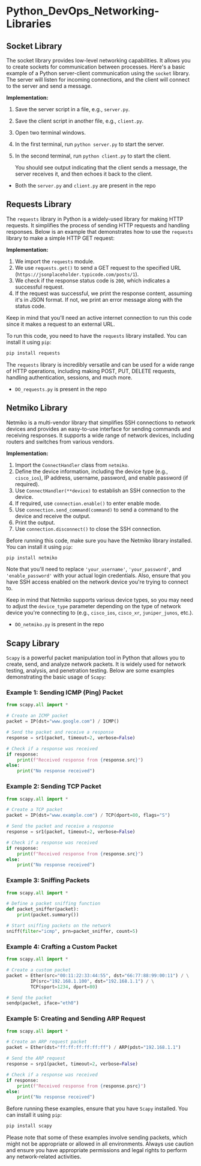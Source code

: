 # Python_DevOps_Networking-Libraries

## Socket Library

The socket library provides low-level networking capabilities. It allows you to create sockets for communication between processes. Here's a basic example of a Python server-client communication using the `socket` library. The server will listen for incoming connections, and the client will connect to the server and send a message.

**Implementation:**

1. Save the server script in a file, e.g., `server.py`.
2. Save the client script in another file, e.g., `client.py`.
3. Open two terminal windows.
4. In the first terminal, run `python server.py` to start the server.
5. In the second terminal, run `python client.py` to start the client.

    You should see output indicating that the client sends a message, the server receives it, and then echoes it back to the client.

- Both the `server.py` and `client.py` are present in the repo 


##  Requests Library

The `requests` library in Python is a widely-used library for making HTTP requests. It simplifies the process of sending HTTP requests and handling responses. Below is an example that demonstrates how to use the `requests` library to make a simple HTTP GET request:

**Implementation:**

1. We import the `requests` module.
2. We use `requests.get()` to send a GET request to the specified URL (`https://jsonplaceholder.typicode.com/posts/1`).
3. We check if the response status code is `200`, which indicates a successful request.
4. If the request was successful, we print the response content, assuming it's in JSON format. If not, we print an error message along with the status code.

Keep in mind that you'll need an active internet connection to run this code since it makes a request to an external URL.

To run this code, you need to have the `requests` library installed. You can install it using `pip`:

```bash
pip install requests
```

The `requests` library is incredibly versatile and can be used for a wide range of HTTP operations, including making POST, PUT, DELETE requests, handling authentication, sessions, and much more.

- `DO_requests.py` is present in the repo


## Netmiko Library

Netmiko is a multi-vendor library that simplifies SSH connections to network devices and provides an easy-to-use interface for sending commands and receiving responses. It supports a wide range of network devices, including routers and switches from various vendors.

**Implementation:**

1. Import the `ConnectHandler` class from `netmiko`.
2. Define the device information, including the device type (e.g., `cisco_ios`), IP address, username, password, and enable password (if required).
3. Use `ConnectHandler(**device)` to establish an SSH connection to the device.
4. If required, use `connection.enable()` to enter enable mode.
5. Use `connection.send_command(command)` to send a command to the device and receive the output.
6. Print the output.
7. Use `connection.disconnect()` to close the SSH connection.

Before running this code, make sure you have the Netmiko library installed. You can install it using `pip`:

```bash
pip install netmiko
```

Note that you'll need to replace `'your_username'`, `'your_password'`, and `'enable_password'` with your actual login credentials. Also, ensure that you have SSH access enabled on the network device you're trying to connect to.

Keep in mind that Netmiko supports various device types, so you may need to adjust the `device_type` parameter depending on the type of network device you're connecting to (e.g., `cisco_ios`, `cisco_xr`, `juniper_junos`, etc.).

- `DO_netmiko.py` is present in the repo


## Scapy Library 

`Scapy` is a powerful packet manipulation tool in Python that allows you to create, send, and analyze network packets. It is widely used for network testing, analysis, and penetration testing. Below are some examples demonstrating the basic usage of `Scapy`:

### Example 1: Sending ICMP (Ping) Packet

```python
from scapy.all import *

# Create an ICMP packet
packet = IP(dst="www.google.com") / ICMP()

# Send the packet and receive a response
response = sr1(packet, timeout=2, verbose=False)

# Check if a response was received
if response:
    print(f"Received response from {response.src}")
else:
    print("No response received")
```

### Example 2: Sending TCP Packet

```python
from scapy.all import *

# Create a TCP packet
packet = IP(dst="www.example.com") / TCP(dport=80, flags="S")

# Send the packet and receive a response
response = sr1(packet, timeout=2, verbose=False)

# Check if a response was received
if response:
    print(f"Received response from {response.src}")
else:
    print("No response received")
```

### Example 3: Sniffing Packets

```python
from scapy.all import *

# Define a packet sniffing function
def packet_sniffer(packet):
    print(packet.summary())

# Start sniffing packets on the network
sniff(filter="icmp", prn=packet_sniffer, count=5)
```

### Example 4: Crafting a Custom Packet

```python
from scapy.all import *

# Create a custom packet
packet = Ether(src="00:11:22:33:44:55", dst="66:77:88:99:00:11") / \
         IP(src="192.168.1.100", dst="192.168.1.1") / \
         TCP(sport=1234, dport=80)

# Send the packet
sendp(packet, iface="eth0")
```

### Example 5: Creating and Sending ARP Request

```python
from scapy.all import *

# Create an ARP request packet
packet = Ether(dst="ff:ff:ff:ff:ff:ff") / ARP(pdst="192.168.1.1")

# Send the ARP request
response = srp1(packet, timeout=2, verbose=False)

# Check if a response was received
if response:
    print(f"Received response from {response.psrc}")
else:
    print("No response received")
```

Before running these examples, ensure that you have `Scapy` installed. You can install it using `pip`:

```bash
pip install scapy
```

Please note that some of these examples involve sending packets, which might not be appropriate or allowed in all environments. Always use caution and ensure you have appropriate permissions and legal rights to perform any network-related activities.
